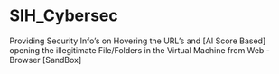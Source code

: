 # SIH_Cybersec
 Providing Security Info’s on Hovering the URL’s and [AI Score Based] opening the illegitimate File/Folders in the Virtual Machine from Web - Browser [SandBox]
